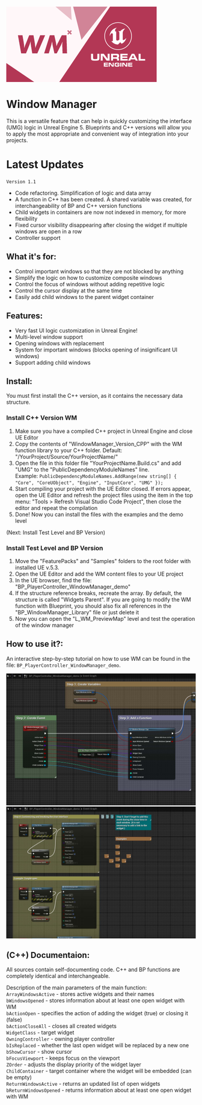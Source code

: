 ![Window Manager](./_Misc/Preview.png)

# Window Manager
This is a versatile feature that can help in quickly customizing the interface (UMG) logic in Unreal Engine 5. 
Blueprints and C++ versions will allow you to apply the most appropriate and convenient way of integration into your projects.

# Latest Updates
`Version 1.1`
- Code refactoring. Simplification of logic and data array
- A function in C++ has been created. A shared variable was created, for interchangeability of BP and C++ version functions
- Child widgets in containers are now not indexed in memory, for more flexibility
- Fixed cursor visibility disappearing after closing the widget if multiple windows are open in a row
- Controller support

## What it's for:
- Control important windows so that they are not blocked by anything
- Simplify the logic on how to customize composite windows
- Control the focus of windows without adding repetitive logic
- Control the cursor display at the same time
- Easily add child windows to the parent widget container

## Features:
- Very fast UI logic customization in Unreal Engine!
- Multi-level window support
- Opening windows with replacement
- System for important windows (blocks opening of insignificant UI windows)
- Support adding child windows

## Install:
You must first install the C++ version, as it contains the necessary data structure.

### Install C++ Version WM
1. Make sure you have a compiled C++ project in Unreal Engine and close UE Editor
2. Copy the contents of "WindowManager_Version_CPP" with the WM function library to your C++ folder. Default: "/YourProject/Source/YourProjectName/"
3. Open the file in this folder file "YourProjectName.Build.cs" and add "UMG" to the "PublicDependencyModuleNames" line.<br>
Example: `PublicDependencyModuleNames.AddRange(new string[] { "Core", "CoreUObject", "Engine", "InputCore", "UMG" });`
4. Start compiling your project with the UE Editor closed. If errors appear, open the UE Editor and refresh the project files using the item in the top menu: "Tools > Refresh Visual Studio Code Project", then close the editor and repeat the compilation
5. Done! Now you can install the files with the examples and the demo level

(Next: Install Test Level and BP Version)

### Install Test Level and BP Version
1. Move the "FeaturePacks" and "Samples" folders to the root folder with installed UE v.5.3.
2. Open the UE Editor and add the WM content files to your UE project
3. In the UE browser, find the file: "BP_PlayerController_WindowManager_demo"
4. If the structure reference breaks, recreate the array. By default, the structure is called "Widgets Parent". If you are going to modify the WM function with Blueprint, you should also fix all references in the "BP_WindowManager_Library" file or just delete it
5. Now you can open the "L_WM_PreviewMap" level and test the operation of the window manager

## How to use it?: 
An interactive step-by-step tutorial on how to use WM can be found in the file: `BP_PlayerController_WindowManager_demo`.

![Window Manager](./_Misc/Tutorial/Tutorial_1.jpg)
![Window Manager](./_Misc/Tutorial/Tutorial_2.jpg)

## (C++) Documentaion:
All sources contain self-documenting code. C++ and BP functions are completely identical and interchangeable.

Description of the main parameters of the main function:<br>
`ArrayWindowsActive` - stores active widgets and their names<br>
`bWindowsOpened` - stores information about at least one open widget with WM<br>
`bActionOpen` - specifies the action of adding the widget (true) or closing it (false)<br>
`bActionCloseAll` - closes all created widgets<br>
`WidgetClass` - target widget<br>
`OwningController` - owning player controller<br>
`bIsReplaced` - whether the last open widget will be replaced by a new one<br>
`bShowCursor` - show cursor<br>
`bFocusViewport` - keeps focus on the viewport<br>
`ZOrder` - adjusts the display priority of the widget layer<br>
`ChildContainer` - target container where the widget will be embedded (can be empty)<br>
`ReturnWindowsActive` - returns an updated list of open widgets<br>
`bReturnWindowsOpened` - returns information about at least one open widget with WM<br>
